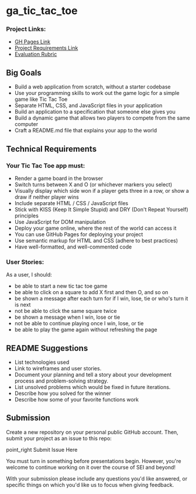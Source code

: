# ga_tic_tac_toe

### Project Links:

- [GH Pages Link](https://kmilligan.info/ga_tic_tac_toe/)
- [Project Requirements Link](https://git.generalassemb.ly/java-interapt-11-8/Project-1)
- [Evaluation Rubric](https://git.generalassemb.ly/java-interapt-11-8/Project-1/blob/master/evaluation.md)

## Big Goals

- Build a web application from scratch, without a starter codebase
- Use your programming skills to work out the game logic for a simple game like Tic Tac Toe
- Separate HTML, CSS, and JavaScript files in your application
- Build an application to a specification that someone else gives you
- Build a dynamic game that allows two players to compete from the same computer
- Craft a README.md file that explains your app to the world

## Technical Requirements
### Your Tic Tac Toe app must:

- Render a game board in the browser
- Switch turns between X and O (or whichever markers you select)
- Visually display which side won if a player gets three in a row, or show a draw if neither player wins
- Include separate HTML / CSS / JavaScript files
- Stick with KISS (Keep It Simple Stupid) and DRY (Don't Repeat Yourself) principles
- Use JavaScript for DOM manipulation
- Deploy your game online, where the rest of the world can access it
- You can use GitHub Pages for deploying your project
- Use semantic markup for HTML and CSS (adhere to best practices)
- Have well-formatted, and well-commented code

### User Stories:

As a user, I should:
- be able to start a new tic tac toe game
- be able to click on a square to add X first and then O, and so on
- be shown a message after each turn for if I win, lose, tie or who's turn it is next
- not be able to click the same square twice
- be shown a message when I win, lose or tie
- not be able to continue playing once I win, lose, or tie
- be able to play the game again without refreshing the page

## README Suggestions

- List technologies used
- Link to wireframes and user stories.
- Document your planning and tell a story about your development process and problem-solving strategy.
- List unsolved problems which would be fixed in future iterations.
- Describe how you solved for the winner
- Describe how some of your favorite functions work

## Submission

Create a new repository on your personal public GitHub account. Then, submit your project as an issue to this repo:

point_right Submit Issue Here

You must turn in something before presentations begin. However, you're welcome to continue working on it over the course of SEI and beyond!

With your submission please include any questions you'd like answered, or specific things on which you'd like us to focus when giving feedback.